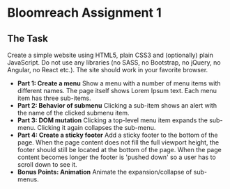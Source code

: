 # Bloomreach Assignment 1

## The Task

Create a simple website using HTML5, plain CSS3 and (optionally) plain JavaScript.
Do not use any libraries (no SASS, no Bootstrap, no jQuery, no Angular, no React etc.).
The site should work in your favorite browser.

- __Part 1: Create a menu__
Show a menu with a number of menu items with different names.
The page itself shows Lorem Ipsum text. Each menu item has three sub-items.
- __Part 2: Behavior of submenu__
Clicking a sub-item shows an alert with the name of the clicked submenu item.
- __Part 3: DOM mutation__
Clicking a top-level menu item expands the sub-menu. Clicking it again collapses the sub-menu.
- __Part 4: Create a sticky footer__
Add a sticky footer to the bottom of the page. When the page content does not fill the full
viewport height, the footer should still be located at the bottom of the page. When the page
content becomes longer the footer is 'pushed down' so a user has to scroll down to see it.
- __Bonus Points: Animation__
Animate the expansion/collapse of sub-menus.

